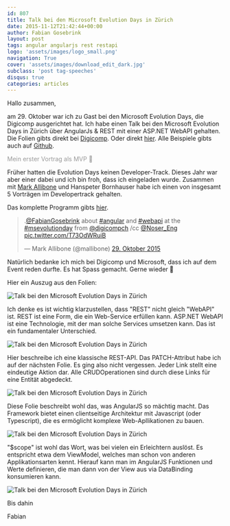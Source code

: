 ```yaml
---
id: 807
title: Talk bei den Microsoft Evolution Days in Zürich
date: 2015-11-12T21:42:44+00:00
author: Fabian Gosebrink
layout: post
tags: angular angularjs rest restapi 
logo: 'assets/images/logo_small.png'
navigation: True
cover: 'assets/images/download_edit_dark.jpg'
subclass: 'post tag-speeches'
disqus: true
categories: articles
---
```


Hallo zusammen,

am 29. Oktober war ich zu Gast bei den Microsoft Evolution Days, die Digicomp ausgerichtet hat. Ich habe einen <span id="snippet_meta" class="desc" contenteditable="true">Talk bei den Microsoft Evolution Days in Zürich</span> über AngularJs & REST mit einer ASP.NET WebAPI gehalten. Die Folien gibts direkt bei [Digicomp](http://news.digicomp.ch/de/2015/11/10/microsoft-evolution-day-2015-rueckblick-und-slides-zum-download/). Oder direkt [hier](http://static.news.digicomp.ch/1447166270/track-development.zip). Alle Beispiele gibts auch auf [Github](https://github.com/FabianGosebrink).

<span style="color: #999999;">Mein erster Vortrag als MVP 🙂</span>

Früher hatten die Evolution Days keinen Developer-Track. Dieses Jahr war aber einer dabei und ich bin froh, dass ich eingeladen wurde. Zusammen mit [Mark Allibone](https://twitter.com/mallibone) und Hanspeter Bornhauser habe ich einen von insgesamt 5 Vorträgen im Developertrack gehalten.

Das komplette Programm gibts [hier](https://www.digicomp.ch/media/misc/MicrosoftEvolutionDay-2015-DigicompZuerich-29.10.pdf).

<blockquote class="twitter-tweet" lang="de">
  <p dir="ltr" lang="en">
    .<a href="https://twitter.com/FabianGosebrink">@FabianGosebrink</a> about <a href="https://twitter.com/hashtag/angular?src=hash">#angular</a> and <a href="https://twitter.com/hashtag/webapi?src=hash">#webapi</a> at the <a href="https://twitter.com/hashtag/msevolutionday?src=hash">#msevolutionday</a> from <a href="https://twitter.com/DigicompCH">@digicompch</a> /cc <a href="https://twitter.com/Noser_Eng">@Noser_Eng</a> <a href="https://t.co/T73OdWRuiB">pic.twitter.com/T73OdWRuiB</a>
  </p>
  
  <p>
    — Mark Allibone (@mallibone) <a href="https://twitter.com/mallibone/status/659736379954495488">29. Oktober 2015</a>
  </p>
</blockquote>



Natürlich bedanke ich mich bei Digicomp und Microsoft, dass ich auf dem Event reden durfte. Es hat Spass gemacht. Gerne wieder 🙂

Hier ein Auszug aus den Folien:

![Talk bei den Microsoft Evolution Days in Zürich]({{site.baseurl}}assets/articles/2015-11-12/f502e543-418a-4a9f-9d0d-14b2188a554b.png)

Ich denke es ist wichtig klarzustellen, dass "REST" nicht gleich "WebAPI" ist. REST ist eine Form, die ein Web-Service erfüllen kann. ASP.NET WebAPI ist eine Technologie, mit der man solche Services umsetzen kann. Das ist ein fundamentaler Unterschied.

![Talk bei den Microsoft Evolution Days in Zürich]({{site.baseurl}}assets/articles/2015-11-12/1db18db9-1a0b-444f-9b8e-45aa287c1d26.png)

Hier beschreibe ich eine klassische REST-API. Das PATCH-Attribut habe ich auf der nächsten Folie. Es ging also nicht vergessen. Jeder Link stellt eine eindeutige Aktion dar. Alle CRUDOperationen sind durch diese Links für eine Entität abgedeckt.

![Talk bei den Microsoft Evolution Days in Zürich]({{site.baseurl}}assets/articles/2015-11-12/94354840-eecb-4a60-a304-20466e95def1.png)

Diese Folie beschreibt wohl das, was AngularJS so mächtig macht. Das Framework bietet einen clientseitige Architektur mit Javascript (oder Typescript), die es ermöglicht komplexe Web-Apllikationen zu bauen.

![Talk bei den Microsoft Evolution Days in Zürich]({{site.baseurl}}assets/articles/2015-11-12/397b01a3-83d9-4cc1-95bf-506ca0979654.png)

"$scope" ist wohl das Wort, was bei vielen ein Erleichtern auslöst. Es entspricht etwa dem ViewModel, welches man schon von anderen Applikationsarten kennt. Hierauf kann man im AngularJS Funktionen und Werte definieren, die man dann von der View aus via DataBinding konsumieren kann.

![Talk bei den Microsoft Evolution Days in Zürich]({{site.baseurl}}assets/articles/2015-11-12/6397f920-336f-4f84-ba3b-8812a7be5c3e.png)

Bis dahin

Fabian

